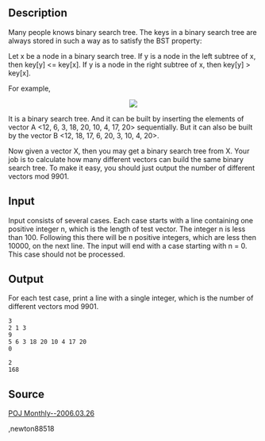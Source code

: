 <h2>Description</h2><p>Many people knows binary search tree. The keys in a binary search tree are always stored in such a way as to satisfy the BST property:
</p>
Let x be a node in a binary search tree. If y is a node in the left subtree of x, then key[y] &lt;= key[x]. If y is a node in the right subtree of x, then key[y] &gt; key[x].

For example,
<center><img src="images\2775_1.gif"></center><p>
</p>It is a binary search tree. And it can be built by inserting the elements of vector A &lt;12, 6, 3, 18, 20, 10, 4, 17, 20&gt; sequentially. But it can also be built by the vector B &lt;12, 18, 17, 6, 20, 3, 10, 4, 20&gt;.

Now given a vector X, then you may get a binary search tree from X. Your job is to calculate how many different vectors can build the same binary search tree. To make it easy, you should just output the number of different vectors mod 9901.
<h2>Input</h2><p>Input consists of several cases. Each case starts with a line containing one positive integer n, which is the length of test vector. The integer n is less than 100. Following this there will be n positive integers, which are less then 10000, on the next line. The input will end with a case starting with n = 0. This case should not be processed.</p><h2>Output</h2><p>For each test case, print a line with a single integer, which is the number of different vectors mod 9901.</p><pre><code class="language-input1">3
2 1 3
9
5 6 3 18 20 10 4 17 20
0
</code></pre><pre><code class="language-output1">2
168
</code></pre><h2>Source</h2><a href="searchproblem?field=source&amp;key=POJ+Monthly--2006.03.26">POJ Monthly--2006.03.26</a><p>,newton88518</p>